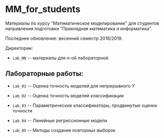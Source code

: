# MM_for_students

Материалы по курсу "Математическое моделирование" для студентов направления подготовки "Прикладная математика и информатика".  

Последнее обновление: весенний семестр 2018/2019.  

Директории:  

* `Lab_NN` -- материалы для $n$-ой лабораторной   

## Лабораторные работы:   

* `Lab_01` -- Оценка точность моделей для непрерывного $Y$   

* `Lab_02` -- Оценка точность моделей классификации   

* `Lab_03` -- Параметрические классификаторы, продвинутые оценки точности   

* `Lab_04` -- Линейные регрессионные модели      

* `Lab_05` -- Методы создания повторных выборок      